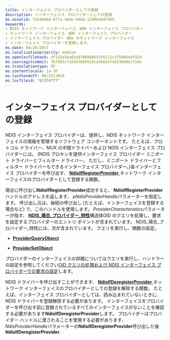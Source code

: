 ```yaml
---
title: インターフェイス プロバイダーとしての登録
description: インターフェイス プロバイダーとしての登録
ms.assetid: 7eb4b86d-077a-48de-94b6-11906e847569
keywords:
- NDIS ネットワーク インターフェイス、WDK インターフェイス プロバイダー
- ネットワーク インターフェイス、WDK インターフェイス プロバイダー
- インターフェイス プロバイダー WDk のネットワーク インターフェイス
- インターフェイス プロバイダーを登録します。
ms.date: 04/20/2017
ms.localizationpriority: medium
ms.openlocfilehash: 4f152e5ba02a9706888643f6112c2f59044af32d
ms.sourcegitcommit: fb7d95c7a5d47860918cd3602efdd33b69dcf2da
ms.translationtype: MT
ms.contentlocale: ja-JP
ms.lasthandoff: 06/25/2019
ms.locfileid: "67374777"
---
```

# <a name="registering-as-an-interface-provider"></a>インターフェイス プロバイダーとしての登録





NDIS インターフェイス プロバイダーは、提供し、NDIS ネットワーク インターフェイスの情報を管理するソフトウェア コンポーネントです。 たとえば、プロトコル ドライバー、MUX の中間ドライバーおよび NDIS インターフェイス プロバイダーには。 (NDIS プロキシを提供インターフェイス プロバイダー ミニポート ドライバーとフィルター ドライバー。 ただし、ミニポート ドライバーとフィルター ドライバーもできるインターフェイス プロバイダー。)各インターフェイス プロバイダーを呼び出す、 [ **NdisIfRegisterProvider** ](https://docs.microsoft.com/windows-hardware/drivers/ddi/content/ndis/nf-ndis-ndisifregisterprovider)ネットワーク インターフェイスのプロバイダーとして登録する関数。

場合に呼び出し**NdisIfRegisterProvider**成功すると、 **NdisIfRegisterProvider**ハンドルのアドレスを返します、 *pNdisProviderHandle*パラメーターを指定します。 呼び出し元は、後続の呼び出し (たとえば、インターフェイスを登録する場合など) で、このハンドルを使用します。 *ProviderCharacteristics*パラメーターが指す、 [ **NDIS\_場合\_プロバイダー\_特性**](https://docs.microsoft.com/windows-hardware/drivers/ddi/content/ndis/ns-ndis-_ndis_if_provider_characteristics)構造体OID のクエリを処理し、要求を設定するプロバイダーのエントリ ポイントが含まれています。 NDIS\_場合\_プロバイダー\_特性には、次が含まれています。 クエリを実行し、関数の設定。

-   [**ProviderQueryObject**](https://docs.microsoft.com/windows-hardware/drivers/ddi/content/ndis/nc-ndis-if_query_object)

-   [**ProviderSetObject**](https://docs.microsoft.com/windows-hardware/drivers/ddi/content/ndis/nc-ndis-if_set_object)

プロバイダーのインターフェイスの詳細についてはクエリを実行し、ハンドラーの設定を参照してください[OID クエリの処理および NDIS インターフェイス プロバイダーでの要求の設定](handling-oid-query-and-set-requests-in-an-ndis-interface-provider.md)します。

NDIS ドライバーを呼び出すことができます、 [ **NdisIfDeregisterProvider** ](https://docs.microsoft.com/windows-hardware/drivers/ddi/content/ndis/nf-ndis-ndisifderegisterprovider)ネットワーク インターフェイスのプロバイダーとしての登録を解除する関数。 たとえば、インターフェイス プロバイダーとしては、読み込まれていないときに、NDIS ドライバーを登録解除する必要があります。 インターフェイスをプロバイダーを呼び出す前に登録されているすべてのインターフェイスがないことを確認する必要があります**NdisIfDeregisterProvider**します。 プロバイダーはプロバイダー ハンドルに渡されることを使用する必要があります、 *NdisProviderHandle*パラメーターの**NdisIfDeregisterProvider**呼び出した後**NdisIfDeregisterProvider**.

 

 





